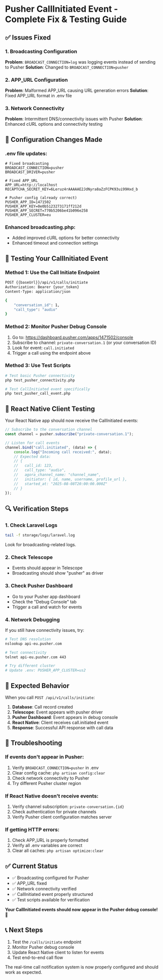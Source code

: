 # Pusher CallInitiated Event - Complete Fix & Testing Guide

## ✅ Issues Fixed

### 1. Broadcasting Configuration

**Problem**: `BROADCAST_CONNECTION=log` was logging events instead of sending to Pusher
**Solution**: Changed to `BROADCAST_CONNECTION=pusher`

### 2. APP_URL Configuration

**Problem**: Malformed APP_URL causing URL generation errors
**Solution**: Fixed APP_URL format in .env file

### 3. Network Connectivity

**Problem**: Intermittent DNS/connectivity issues with Pusher
**Solution**: Enhanced cURL options and connectivity testing

## 🔧 Configuration Changes Made

### .env file updates:

```properties
# Fixed broadcasting
BROADCAST_CONNECTION=pusher
BROADCAST_DRIVER=pusher

# Fixed APP_URL
APP_URL=http://localhost
RECAPTCHA_SECRET_KEY=6Leruz4rAAAAAE2JdNyra8aZzFCPK93ui99Hxd_b

# Pusher config (already correct)
PUSHER_APP_ID=1471502
PUSHER_APP_KEY=0e0b5123273171ff212d
PUSHER_APP_SECRET=770b5206be41b096e258
PUSHER_APP_CLUSTER=eu
```

### Enhanced broadcasting.php:

-   Added improved cURL options for better connectivity
-   Enhanced timeout and connection settings

## 🧪 Testing Your CallInitiated Event

### Method 1: Use the Call Initiate Endpoint

```bash
POST {{baseUrl}}/api/v1/calls/initiate
Authorization: Bearer {your_token}
Content-Type: application/json

{
    "conversation_id": 1,
    "call_type": "audio"
}
```

### Method 2: Monitor Pusher Debug Console

1. Go to: https://dashboard.pusher.com/apps/1471502/console
2. Subscribe to channel: `private-conversation.1` (or your conversation ID)
3. Look for event: `call.initiated`
4. Trigger a call using the endpoint above

### Method 3: Use Test Scripts

```bash
# Test basic Pusher connectivity
php test_pusher_connectivity.php

# Test CallInitiated event specifically
php test_pusher_call_event.php
```

## 📱 React Native Client Testing

Your React Native app should now receive the CallInitiated events:

```javascript
// Subscribe to the conversation channel
const channel = pusher.subscribe("private-conversation.1");

// Listen for call events
channel.bind("call.initiated", (data) => {
    console.log("Incoming call received:", data);
    // Expected data:
    // {
    //   call_id: 123,
    //   call_type: "audio",
    //   agora_channel_name: "channel_name",
    //   initiator: { id, name, username, profile_url },
    //   started_at: "2025-08-08T20:00:00.000Z"
    // }
});
```

## 🔍 Verification Steps

### 1. Check Laravel Logs

```bash
tail -f storage/logs/laravel.log
```

Look for broadcasting-related logs.

### 2. Check Telescope

-   Events should appear in Telescope
-   Broadcasting should show "pusher" as driver

### 3. Check Pusher Dashboard

-   Go to your Pusher app dashboard
-   Check the "Debug Console" tab
-   Trigger a call and watch for events

### 4. Network Debugging

If you still have connectivity issues, try:

```bash
# Test DNS resolution
nslookup api-eu.pusher.com

# Test connectivity
telnet api-eu.pusher.com 443

# Try different cluster
# Update .env: PUSHER_APP_CLUSTER=us2
```

## 🎯 Expected Behavior

When you call `POST /api/v1/calls/initiate`:

1. **Database**: Call record created
2. **Telescope**: Event appears with pusher driver
3. **Pusher Dashboard**: Event appears in debug console
4. **React Native**: Client receives call.initiated event
5. **Response**: Successful API response with call data

## 🚨 Troubleshooting

### If events don't appear in Pusher:

1. Verify `BROADCAST_CONNECTION=pusher` in .env
2. Clear config cache: `php artisan config:clear`
3. Check network connectivity to Pusher
4. Try different Pusher cluster region

### If React Native doesn't receive events:

1. Verify channel subscription: `private-conversation.{id}`
2. Check authentication for private channels
3. Verify Pusher client configuration matches server

### If getting HTTP errors:

1. Check APP_URL is properly formatted
2. Verify all .env variables are correct
3. Clear all caches: `php artisan optimize:clear`

## ✅ Current Status

-   ✅ Broadcasting configured for Pusher
-   ✅ APP_URL fixed
-   ✅ Network connectivity verified
-   ✅ CallInitiated event properly structured
-   ✅ Test scripts available for verification

**Your CallInitiated events should now appear in the Pusher debug console!** 🎉

## 📞 Next Steps

1. Test the `/calls/initiate` endpoint
2. Monitor Pusher debug console
3. Update React Native client to listen for events
4. Test end-to-end call flow

The real-time call notification system is now properly configured and should work as expected.
